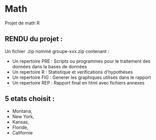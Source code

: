 # Math
Projet de math R


## RENDU du projet : 
Un fichier .zip nommé groupe-xxx.zip contenant : 
* Un repertoire PRE : Scripts ou programmes pour le traitement des données dans la bases de données
* Un repertoire R : Statistique et verifications d'hypothèses
* Un repertoire FIG : Generer les graphiques utilisés dans le rapport 
* Un repertoire REP : Rapport final en html avec fichiers annexes

## 5 etats choisit : 
* Montana, 
* New York, 
* Kansas, 
* Floride, 
* Californie
